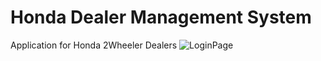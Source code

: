 # Honda Dealer Management System
Application for Honda 2Wheeler Dealers
![LoginPage](https://user-images.githubusercontent.com/68228126/95426714-fa426680-0963-11eb-9713-0c593f42925d.png)
